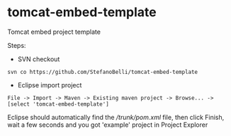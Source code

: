 # tomcat-embed-template
Tomcat embed project template

Steps:

* SVN checkout
~~~
svn co https://github.com/StefanoBelli/tomcat-embed-template
~~~

* Eclipse import project
~~~
File -> Import -> Maven -> Existing maven project -> Browse... -> [select 'tomcat-embed-template']
~~~

Eclipse should automatically find the */trunk/pom.xml* file, then click Finish, wait a few seconds and you got 'example' project in Project Explorer
